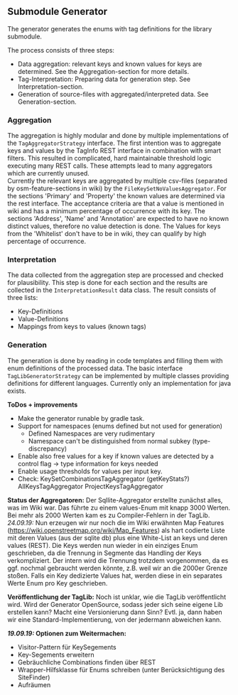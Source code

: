 ## Submodule Generator
The generator generates the enums with tag definitions for the library submodule.

The process consists of three steps:
* Data aggregation: relevant keys and known values for keys are determined. See the Aggregation-section for more details.
* Tag-Interpretation: Preparing data for generation step. See Interpretation-section.
* Generation of source-files with aggregated/interpreted data. See Generation-section.

### Aggregation
The aggregation is highly modular and done by multiple implementations of the `TagAggregatorStrategy` interface. The 
first intention was to aggregate keys and values by the TagInfo REST interface in combination with smart filters. This 
resulted in complicated, hard maintainable threshold logic executing many REST calls. These attempts lead to many 
aggregators which are currently unused.  
Currently the relevant keys are aggregated by multiple csv-files (separated by osm-feature-sections in wiki) by the 
`FileKeySetNoValuesAggregator`. 
For the sections 'Primary' and 'Property' the known values are determined via the rest interface. The acceptance
criteria are that a value is mentioned in wiki and has a minimum percentage of occurrence with its key.
The sections 'Address', 'Name' and 'Annotation' are expected to have no known distinct values, therefore no value 
detection is done.
The Values for keys from the 'Whitelist' don't have to be in wiki, they can qualify by high percentage of occurrence. 

### Interpretation
The data collected from the aggregation step are processed and checked for plausibility. This step is done for each
section and the results are collected in the `InterpretationResult` data class. The result consists of three lists:
* Key-Definitions
* Value-Definitions
* Mappings from keys to values (known tags)

### Generation
The generation is done by reading in code templates and filling them with enum definitions of the processed data. The 
basic interface `TagLibGeneratorStrategy` can be implemented by multiple classes providing definitions for different 
languages. Currently only an implementation for java exists.

**ToDos + improvements**
* Make the generator runable by gradle task.
* Support for namespaces (enums defined but not used for generation)
  * Defined Namespaces are very rudimentary
  * Namespace can't be distinguished from normal subkey (type-discrepancy)
* Enable also free values for a key if known values are detected by a control flag -> type information for keys needed
* Enable usage thresholds for values per input key.  
* Check:
  KeySetCombinationsTagAggregator (getKeyStats?)
  AllKeysTagAggregator
  ProjectKeysTagAggregator
  



**Status der Aggregatoren:**
Der Sqllite-Aggregator erstellte zunächst alles, was im Wiki war. Das führte zu einem
values-Enum mit knapp 3000 Werten. Bei mehr als 2000 Werten kam es zu Compiler-Fehlern
in der TagLib.
*24.09.19:* Nun erzeugen wir nur noch die im Wiki erwähnten Map Features (https://wiki.openstreetmap.org/wiki/Map_Features)
als hart codierte Liste mit deren Values (aus der sqlite db) plus eine White-List an keys und deren values (REST).
Die Keys werden nun wieder in ein einziges Enum geschrieben, da die Trennung in Segmente das Handling der Keys
verkompliziert. Der intern wird die Trennung trotzdem vorgenommen, da es ggf. nochmal gebraucht werden könnte, z.B. weil
wir an die 2000er Grenze stoßen.
Falls ein Key dedizierte Values hat, werden diese in ein separates Werte Enum pro Key geschrieben.


**Veröffentlichung der TagLib:**
Noch ist unklar, wie die TagLib veröffentlicht wird. Wird der Generator OpenSource,
sodass jeder sich seine eigene Lib erstellen kann? Macht eine Versionierung dann Sinn?
Evtl. ja, dann haben wir eine Standard-Implementierung, von der jedermann abweichen kann.

***19.09.19:* Optionen zum Weitermachen:**
* Visitor-Pattern für KeySegements
* Key-Segements erweitern
* Gebräuchliche Combinations finden über REST
* Wrapper-Hilfsklasse für Enums schreiben (unter Berücksichtigung des SiteFinder)
* Aufräumen

